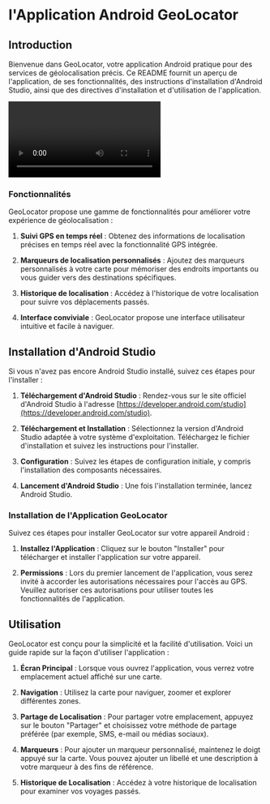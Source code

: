 # l'Application Android GeoLocator

## Introduction

Bienvenue dans GeoLocator, votre application Android pratique pour des services de géolocalisation précis. Ce README fournit un aperçu de l'application, de ses fonctionnalités, des instructions d'installation d'Android Studio, ainsi que des directives d'installation et d'utilisation de l'application.

![Video de l'application](images/gos(2).mp4)

### Fonctionnalités

GeoLocator propose une gamme de fonctionnalités pour améliorer votre expérience de géolocalisation :

1. **Suivi GPS en temps réel** : Obtenez des informations de localisation précises en temps réel avec la fonctionnalité GPS intégrée.

2. **Marqueurs de localisation personnalisés** : Ajoutez des marqueurs personnalisés à votre carte pour mémoriser des endroits importants ou vous guider vers des destinations spécifiques.

3. **Historique de localisation** : Accédez à l'historique de votre localisation pour suivre vos déplacements passés.

8. **Interface conviviale** : GeoLocator propose une interface utilisateur intuitive et facile à naviguer.

## Installation d'Android Studio

Si vous n'avez pas encore Android Studio installé, suivez ces étapes pour l'installer :

1. **Téléchargement d'Android Studio** : Rendez-vous sur le site officiel d'Android Studio à l'adresse [https://developer.android.com/studio](https://developer.android.com/studio).

2. **Téléchargement et Installation** : Sélectionnez la version d'Android Studio adaptée à votre système d'exploitation. Téléchargez le fichier d'installation et suivez les instructions pour l'installer.

3. **Configuration** : Suivez les étapes de configuration initiale, y compris l'installation des composants nécessaires.

4. **Lancement d'Android Studio** : Une fois l'installation terminée, lancez Android Studio.

### Installation de l'Application GeoLocator

Suivez ces étapes pour installer GeoLocator sur votre appareil Android :

1. **Installez l'Application** : Cliquez sur le bouton "Installer" pour télécharger et installer l'application sur votre appareil.

2. **Permissions** : Lors du premier lancement de l'application, vous serez invité à accorder les autorisations nécessaires pour l'accès au GPS. Veuillez autoriser ces autorisations pour utiliser toutes les fonctionnalités de l'application.

## Utilisation

GeoLocator est conçu pour la simplicité et la facilité d'utilisation. Voici un guide rapide sur la façon d'utiliser l'application :

1. **Écran Principal** : Lorsque vous ouvrez l'application, vous verrez votre emplacement actuel affiché sur une carte.

2. **Navigation** : Utilisez la carte pour naviguer, zoomer et explorer différentes zones.

3. **Partage de Localisation** : Pour partager votre emplacement, appuyez sur le bouton "Partager" et choisissez votre méthode de partage préférée (par exemple, SMS, e-mail ou médias sociaux).

4. **Marqueurs** : Pour ajouter un marqueur personnalisé, maintenez le doigt appuyé sur la carte. Vous pouvez ajouter un libellé et une description à votre marqueur à des fins de référence.

7. **Historique de Localisation** : Accédez à votre historique de localisation pour examiner vos voyages passés.